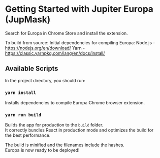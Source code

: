 # Getting Started with Jupiter Europa (JupMask)
Search for Europa in Chrome Store and install the extension.

To build from source:
Initial dependencies for compiling Europa:
Node.js - https://nodejs.org/en/download/
Yarn - https://classic.yarnpkg.com/lang/en/docs/install/

## Available Scripts

In the project directory, you should run:

### `yarn install`

Installs dependencies to compile Europa Chrome browser extension.

### `yarn run build`

Builds the app for production to the `build` folder.\
It correctly bundles React in production mode and optimizes the build for the best performance.

The build is minified and the filenames include the hashes.\
Europa is now ready to be deployed!
